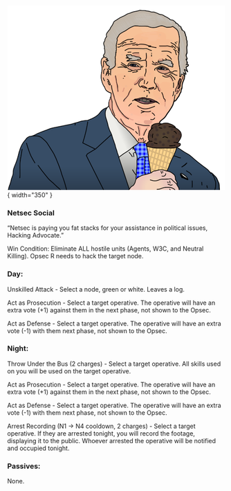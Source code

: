 ![hackingadvocate.png](Images/hackingadvocate.png){ width="350" }

### **Netsec Social**

“Netsec is paying you fat stacks for your assistance in political issues, Hacking Advocate.”

Win Condition: Eliminate ALL hostile units (Agents, W3C, and Neutral Killing). Opsec R needs to hack the target node.

### **Day:**

Unskilled Attack - Select a node, green or white. Leaves a log.

Act as Prosecution - Select a target operative. The operative will have an extra vote (+1) against them in the next phase, not shown to the Opsec.

Act as Defense - Select a target operative. The operative will have an extra vote (-1) with them next phase, not shown to the Opsec.

### **Night:**

Throw Under the Bus (2 charges) - Select a target operative. All skills used on you will be used on the target operative.

Act as Prosecution - Select a target operative. The operative will have an extra vote (+1) against them in the next phase, not shown to the Opsec.

Act as Defense - Select a target operative. The operative will have an extra vote (-1) with them next phase, not shown to the Opsec.

Arrest Recording (N1 -> N4 cooldown, 2 charges) - Select a target operative. If they are arrested tonight, you will record the footage, displaying it to the public. Whoever arrested the operative will be notified and occupied tonight.

### **Passives:**

None.